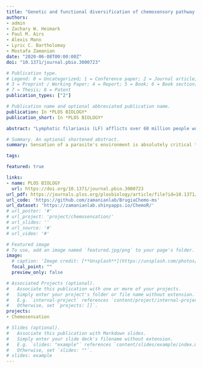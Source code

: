 ```yaml
---
title: "Genetic and functional diversification of chemosensory pathway receptors in mosquito-borne filarial nematodes"
authors:
- admin
- Zachary W. Heimark
- Paul M. Airs
- Alexis Mann
- Lyric C. Bartholomay
- Mostafa Zamanian
date: "2020-06-08T00:00:00Z"
doi: "10.1371/journal.pbio.3000723"

# Publication type.
# Legend: 0 = Uncategorized; 1 = Conference paper; 2 = Journal article;
# 3 = Preprint / Working Paper; 4 = Report; 5 = Book; 6 = Book section;
# 7 = Thesis; 8 = Patent
publication_types: ["2"]

# Publication name and optional abbreviated publication name.
publication: In *PLOS BIOLOGY*
publication_short: In *PLOS BIOLOGY*

abstract: "Lymphatic filariasis (LF) afflicts over 60 million people worldwide and leads to severe pathological outcomes in chronic cases. The nematode parasites (Nematoda: Filarioidea) that cause LF require both arthropod (mosquito) intermediate hosts and mammalian definitive hosts for their propagation. The invasion and migration of filarial worms through host tissues are complex and critical to survival, yet little is known about the receptors and signaling pathways that mediate directed migration in these medically important species. In order to better understand the role of chemosensory signaling in filarial worm taxis, we employ comparative genomics, transcriptomics, reverse genetics, and chemical approaches to identify putative chemosensory receptor proteins and perturb chemotaxis phenotypes in filarial worms. We find that chemoreceptor family size is correlated with the presence of environmental (extra-host) stages in nematode life cycles, and that filarial worms contain a compact and highly-diverged chemoreceptor complement and lineage-specific ion channels that are predicted to operate downstream of chemoreceptor activation. In *Brugia malayi*, an etiological agent of LF, chemoreceptor expression patterns correspond to distinct parasite migration events across the life cycle. To interrogate the role of chemosensation in the migration of larval worms, arthropod infectious stage (microfilariae) and mammalian infectious stage (L3) *Brugia* parasites were incubated in nicotinamide, an agonist of the nematode transient receptor potential (TRP) channel OSM-9. Exposure of microfilariae to nicotinamide alters intra-mosquito migration while exposure of L3s reduces chemotaxis towards host-associated cues in vitro. Nicotinamide also potently modulates thermosensory responses in L3s, suggesting a polymodal sensory role for *Brugia* osm-9. Reverse genetic studies implicate both *Brugia osm-9* and the cyclic nucleotide-gated (CNG) channel subunit *tax-4* in larval chemotaxis towards host serum, and these ion channel subunits rescue sensory defects in *C. elegans osm-9* and *tax-4* knock-out strains. Together, these data reveal genetic and functional diversification of chemosensory signaling proteins in filarial worms, and encourage a more thorough investigation of clade and parasite-specific facets of nematode sensory receptor biology."

# Summary. An optional shortened abstract.
summary: Sensation of a parasite's environment is absolutely critical to successful transmission and continuation of the parasite's life cycle. Until now, the molecular receptors that govern these events in parasitic nematodes were largely unknown. We identified chemoreceptive GPCRs and ion channels involved in signal transduction in all of the major parasitic nematodes with available reference genomes. Furthermore, we show for the first time the function of these receptors in chemosensory and thermosensory processess in the filarial nematodes that cause lymphatic filariasis, a major neglected tropical disease that afflicts over 60 million people.

tags:

featured: true

links:
- name: PLOS BIOLOGY
  url: https://doi.org/10.1371/journal.pbio.3000723
url_pdf: https://journals.plos.org/plosbiology/article/file?id=10.1371/journal.pbio.3000723&type=printable
url_code: 'https://github.com/zamanianlab/BrugiaChemo-ms'
url_dataset: 'https://zamanianlab.shinyapps.io/ChemoR/'
# url_poster: '#'
# url_project: 'project/chemosensation/'
# url_slides: ''
# url_source: '#'
# url_video: '#'

# Featured image
# To use, add an image named `featured.jpg/png` to your page's folder.
image:
  # caption: 'Image credit: [**Unsplash**](https://unsplash.com/photos/pLCdAaMFLTE)'
  focal_point: ""
  preview_only: false

# Associated Projects (optional).
#   Associate this publication with one or more of your projects.
#   Simply enter your project's folder or file name without extension.
#   E.g. `internal-project` references `content/project/internal-project/index.md`.
#   Otherwise, set `projects: []`.
projects:
- Chemosensation

# Slides (optional).
#   Associate this publication with Markdown slides.
#   Simply enter your slide deck's filename without extension.
#   E.g. `slides: "example"` references `content/slides/example/index.md`.
#   Otherwise, set `slides: ""`.
# slides: example
---
```

<!--
{{% alert note %}}
Click the *Cite* button above to demo the feature to enable visitors to import publication metadata into their reference management software.
{{% /alert %}}

{{% alert note %}}
Click the *Slides* button above to demo Academic's Markdown slides feature.
{{% /alert %}}

Supplementary notes can be added here, including [code and math](https://sourcethemes.com/academic/docs/writing-markdown-latex/). -->
